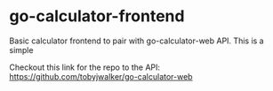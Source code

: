 # go-calculator-frontend
Basic calculator frontend to pair with go-calculator-web API. This is a simple 

Checkout this link for the repo to the API:
https://github.com/tobyjwalker/go-calculator-web


